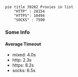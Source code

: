 
```mermaid
pie title 39282 Proxies in list
    "HTTP" : 28154
    "HTTPS": 10494
    "SOCKS" : 7590
```

### Some Info
#### Average Timeout

- mixed: 4.0s
- http: 2.3s
- https: 8.2s
- socks: 6.5s
